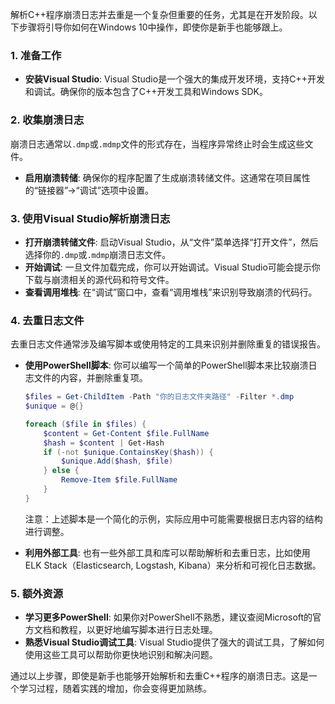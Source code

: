解析C++程序崩溃日志并去重是一个复杂但重要的任务，尤其是在开发阶段。以下步骤将引导你如何在Windows 10中操作，即使你是新手也能够跟上。

### 1. 准备工作

- **安装Visual Studio**: Visual Studio是一个强大的集成开发环境，支持C++开发和调试。确保你的版本包含了C++开发工具和Windows SDK。

### 2. 收集崩溃日志

崩溃日志通常以`.dmp`或`.mdmp`文件的形式存在，当程序异常终止时会生成这些文件。

- **启用崩溃转储**: 确保你的程序配置了生成崩溃转储文件。这通常在项目属性的“链接器”->“调试”选项中设置。

### 3. 使用Visual Studio解析崩溃日志

- **打开崩溃转储文件**: 启动Visual Studio，从“文件”菜单选择“打开文件”，然后选择你的`.dmp`或`.mdmp`崩溃日志文件。
- **开始调试**: 一旦文件加载完成，你可以开始调试。Visual Studio可能会提示你下载与崩溃相关的源代码和符号文件。
- **查看调用堆栈**: 在“调试”窗口中，查看“调用堆栈”来识别导致崩溃的代码行。

### 4. 去重日志文件

去重日志文件通常涉及编写脚本或使用特定的工具来识别并删除重复的错误报告。

- **使用PowerShell脚本**: 你可以编写一个简单的PowerShell脚本来比较崩溃日志文件的内容，并删除重复项。
  ```powershell
  $files = Get-ChildItem -Path "你的日志文件夹路径" -Filter *.dmp
  $unique = @{}

  foreach ($file in $files) {
      $content = Get-Content $file.FullName
      $hash = $content | Get-Hash
      if (-not $unique.ContainsKey($hash)) {
          $unique.Add($hash, $file)
      } else {
          Remove-Item $file.FullName
      }
  }
  ```
  注意：上述脚本是一个简化的示例，实际应用中可能需要根据日志内容的结构进行调整。

- **利用外部工具**: 也有一些外部工具和库可以帮助解析和去重日志，比如使用ELK Stack（Elasticsearch, Logstash, Kibana）来分析和可视化日志数据。

### 5. 额外资源

- **学习更多PowerShell**: 如果你对PowerShell不熟悉，建议查阅Microsoft的官方文档和教程，以更好地编写脚本进行日志处理。
- **熟悉Visual Studio调试工具**: Visual Studio提供了强大的调试工具，了解如何使用这些工具可以帮助你更快地识别和解决问题。

通过以上步骤，即使是新手也能够开始解析和去重C++程序的崩溃日志。这是一个学习过程，随着实践的增加，你会变得更加熟练。